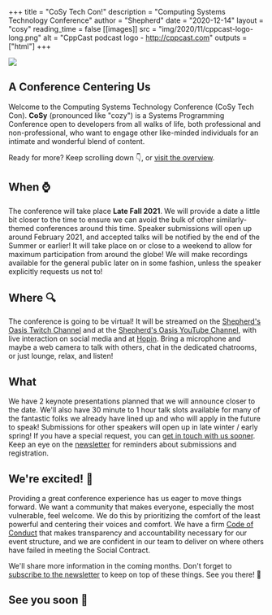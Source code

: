 +++
title = "CoSy Tech Con!"
description = "Computing Systems Technology Conference"
author = "Shepherd"
date = "2020-12-14"
layout = "cosy"
reading_time = false
[[images]]
  src = "img/2020/11/cppcast-logo-long.png"
  alt = "CppCast podcast logo - http://cppcast.com"
outputs = ["html"]
+++

<div class="cosy">

<img class="logo" src="/img/cosy/cosy-small.png">

<div class="relative-container">

<section id="cosy">
<div class="banner">
<h1>A Conference Centering Us</h1>
<p>Welcome to the Computing Systems Technology Conference (CoSy Tech Con). <strong>CoSy</strong> (pronounced like "cozy") is a Systems Programming Conference open to developers from all walks of life, both professional and non-professional, who want to engage other like-minded individuals for an intimate and wonderful blend of content.</p>
<p>Ready for more? Keep scrolling down 👇, or <a href="/overview/">visit the overview</a>.</p>
</div>
</section>

<section id="when">
<div class="banner">
<h1>When ⌚</h1>
<p>The conference will take place <strong>Late Fall 2021</strong>. We will provide a date a little bit closer to the time to ensure we can avoid the bulk of other similarly-themed conferences around this time. Speaker submissions will open up around February 2021, and accepted talks will be notified by the end of the Summer or earlier! It will take place on or close to a weekend to allow for maximum participation from around the globe! We will make recordings available for the general public later on in some fashion, unless the speaker explicitly requests us not to!</p>
</div>
</section>

<section id="where">
<div class="banner">
<h1>Where 🔍</h1>
<p>The conference is going to be virtual! It will be streamed on the <a href="https://www.twitch.tv/shepherdsoasis">Shepherd's Oasis Twitch Channel</a> and at the <a href="https://www.youtube.com/channel/UCbPn0sw5rIgfT0vlSBvCWlA">Shepherd's Oasis YouTube Channel</a>, with live interaction on social media and at <a href="https://hopin.to">Hopin</a>. Bring a microphone and maybe a web camera to talk with others, chat in the dedicated chatrooms, or just lounge, relax, and listen!</p>
</div>
</section>

<section id="what">
<div class="banner">
<h1>What </h1>
<p>We have 2 keynote presentations planned that we will announce closer to the date. We'll also have 30 minute to 1 hour talk slots available for many of the fantastic folks we already have lined up and who will apply in the future to speak! Submissions for other speakers will open up in late winter / early spring! If you have a special request, you can <a href="/contact/basic/">get in touch with us sooner</a>. Keep an eye on the <a href="/newsletter/">newsletter</a> for reminders about submissions and registration.</p>
</div>
</section>

<section id="excited">
<div class="banner">
<h1>We're excited! 🎉</h1>
<p>Providing a great conference experience has us eager to move things forward. We want a community that makes everyone, especially the most vulnerable, feel welcome. We do this by prioritizing the comfort of the least powerful and centering their voices and comfort. We have a firm <a href="/conduct/">Code of Conduct</a> that makes transparency and accountability necessary for our event structure, and we are confident in our team to deliver on where others have failed in meeting the Social Contract.</p>
<p>We'll share more information in the coming months. Don't forget to <a href="/newsletter/">subscribe to the newsletter</a> to keep on top of these things. See you there! 💙</p>
</div>
</section>

<section id="final">
<div class="banner">
<h1>See you soon 💙</h1>
</div>
</section>

</div>
</div>
